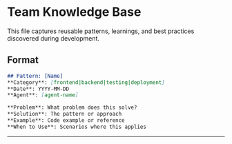 # Team Knowledge Base

This file captures reusable patterns, learnings, and best practices discovered during development.

## Format

```markdown
## Pattern: [Name]
**Category**: [frontend|backend|testing|deployment]
**Date**: YYYY-MM-DD
**Agent**: [agent-name]

**Problem**: What problem does this solve?
**Solution**: The pattern or approach
**Example**: Code example or reference
**When to Use**: Scenarios where this applies
```

---

<!-- Patterns will be appended below -->
